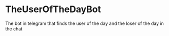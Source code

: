 # TheUserOfTheDayBot
The bot in telegram that finds the user of the day and the loser of the day in the chat
